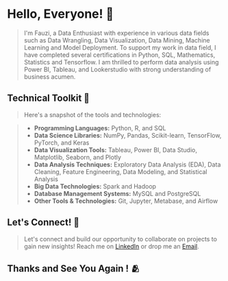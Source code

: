 # Hello, Everyone! 👐

>I'm Fauzi, a Data Enthusiast with experience in various data fields such as Data Wrangling, Data Visualization, Data Mining, Machine Learning and Model Deployment. To support my work in data field, I have completed several certifications in Python, SQL, Mathematics, Statistics and Tensorflow. I am thrilled to perform data analysis using Power BI, Tableau, and Lookerstudio with strong understanding of business acumen. 

## Technical Toolkit 🦾

>Here's a snapshot of the tools and technologies:

>- **Programming Languages:** Python, R, and SQL
>- **Data Science Libraries:** NumPy, Pandas, Scikit-learn, TensorFlow, PyTorch, and Keras
>- **Data Visualization Tools:** Tableau, Power BI, Data Studio, Matplotlib, Seaborn, and Plotly
>- **Data Analysis Techniques:** Exploratory Data Analysis (EDA), Data Cleaning, Feature Engineering, Data Modeling, and Statistical Analysis
>- **Big Data Technologies:** Spark and Hadoop 
>- **Database Management Systems:** MySQL and PostgreSQL
>- **Other Tools & Technologies:** Git, Jupyter, Metabase, and Airflow

## Let's Connect! 💞

>Let's connect and build our opportunity to collaborate on projects to gain new insights! Reach me on [LinkedIn](https://www.linkedin.com/in/ahmaddfauzi) or drop me an [Email](ahmadfauzi.wrk@gmail.com).

## Thanks and See You Again ! 🫂
